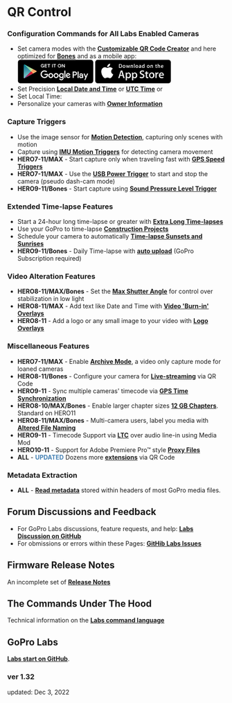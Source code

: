 # QR Control

<script src="../jquery.min.js"></script>
<script src="../qrcodeborder.js"></script>
<style>
        #qrcode{
            width: 100%;
        }
        div{
            width: 100%;
            display: inline-block;
        }
</style>

### Configuration Commands for All Labs Enabled Cameras
* Set camera modes with the [**Customizable QR Code Creator**](./custom) and here optimized for [**Bones**](../bones)
and as a mobile app:<br>
[![google play](google-play-823.png)](https://play.google.com/store/apps/details?id=com.miscdata.qrcontrol)
[![apple app store](apple-store-823.png)](https://apps.apple.com/us/app/gopro-app/id1518134202)
* Set Precision [**Local Date and Time**](./precisiontime) or [**UTC Time**](./precisiontime_utc) or
* <div id="qrcode">Set Local Time:</div>
* Personalize your cameras with [**Owner Information**](./owner)

### Capture Triggers 
* Use the image sensor for [**Motion Detection**](./motion), capturing only scenes with motion
* Capture using [**IMU Motion Triggers**](./imutrigger) for detecting camera movement
* **HERO7-11/MAX** - Start capture only when traveling fast with [**GPS Speed Triggers**](./speedtrigger) 
* **HERO7-11/MAX** - Use the [**USB Power Trigger**](./usb) to start and stop the camera (pseudo dash-cam mode)
* **HERO9-11/Bones** - Start capture using [**Sound Pressure Level Trigger**](./spltrigger)

### Extended Time-lapse Features 
* Start a 24-hour long time-lapse or greater with [**Extra Long Time-lapses**](./longtimelapse)
* Use your GoPro to time-lapse [**Construction Projects**](./construction)
* Schedule your camera to automatically [**Time-lapse Sunsets and Sunrises**](./solartimelapse)
* **HERO9-11/Bones** - Daily Time-lapse with [**auto upload**](./dailytl) (GoPro Subscription required)

### Video Alteration Features
* **HERO8-11/MAX/Bones** - Set the [**Max Shutter Angle**](./maxshut) for control over stabilization in low light
* **HERO8-11/MAX** - Add text like Date and Time with [**Video 'Burn-in' Overlays**](./overlays)
* **HERO8-11** - Add a logo or any small image to your video with [**Logo Overlays**](./logo)

### Miscellaneous Features
* **HERO7-11/MAX** - Enable [**Archive Mode**](./archive), a video only capture mode for loaned cameras 
* **HERO8-11/Bones** - Configure your camera for [**Live-streaming**](./rtmp) via QR Code
* **HERO9-11** - Sync multiple cameras' timecode via [**GPS Time Synchronization**](./gpssync)
* **HERO8-10/MAX/Bones** - Enable larger chapter sizes [**12 GB Chapters**](./chapters). Standard on HERO11
* **HERO8-11/MAX/Bones** - Multi-camera users, label you media with [**Altered File Naming**](./basename)
* **HERO9-11** - Timecode Support via [**LTC**](./ltc) over audio line-in using Media Mod 
* **HERO10-11** - Support for Adobe Premiere Pro™ style [**Proxy Files**](./proxies) 
* **ALL** - <span style="color:steelblue">**UPDATED**</span> Dozens more [**extensions**](./extensions) via QR Code

### Metadata Extraction
* **ALL** - [**Read metadata**](./metadata) stored within headers of most GoPro media files.

<!--
### Features Phased Out
If we don't see feedback on features it may not get ported to the next camera. If you are using a Labs feature, please provide feedback.
* **HERO8/9** Set the [**Exposure Lock**](./explock) via QR Code
* **HERO9** - Enable media [**encryption**](./encrypt) for increased security
* Subset of commands for the [**HERO 5 Session**](./session5). Limit to camera settings, date & time, scheduled captures and ownership information. -->

## Forum Discussions and Feedback 
* For GoPro Labs discussions, feature requests, and help: [**Labs Discussion on GitHub**](https://github.com/gopro/labs/discussions)
* For obmissions or errors within these Pages: [**GitHib Labs Issues**](https://github.com/gopro/labs/issues)

## Firmware Release Notes 
An incomplete set of [**Release Notes**](./notes) 

## The Commands Under The Hood 
Technical information on the [**Labs command language**](./tech)

## GoPro Labs
[**Labs start on GitHub**](https://gopro.github.io/labs).

### ver 1.32
updated: Dec 3, 2022


<script>
var once = true;
var qrcode;
var cmd = "";

function makeQR() {	
  if(once === true)
  {
    qrcode = new QRCode(document.getElementById("qrcode"), 
    {
      text : "oT0",
      width : 360,
      height : 360,
      correctLevel : QRCode.CorrectLevel.M
    });
    once = false;
  }
}
function padTime(i) {
  if (i < 10) {i = "0" + i;}  // add zero in front of numbers < 10
  return i;
}
function timeLoop()
{
  var today;
  var yy,mm,dd,h,m,s;
  
  today = new Date();
  yy = today.getFullYear() - 2000;
  mm = today.getMonth() + 1;
  dd = today.getDate();
  h = today.getHours();
  m = today.getMinutes();
  s = today.getSeconds();
  ms = today.getMilliseconds();
  yy = padTime(yy);
  mm = padTime(mm);
  dd = padTime(dd);
  h = padTime(h);
  m = padTime(m);
  s = padTime(s);
  


  cmd = "oT" + yy + mm + dd + h + m + s;
  qrcode.clear(); 
  qrcode.makeCode(cmd);
 
  var t = setTimeout(timeLoop, 500);
}

function myReloadFunction() {
  location.reload();
}

makeQR();
timeLoop();

</script>